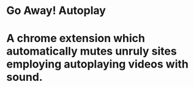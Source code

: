 <h1>Go Away! Autoplay<h1>
A chrome extension which automatically mutes unruly sites employing autoplaying videos with sound.